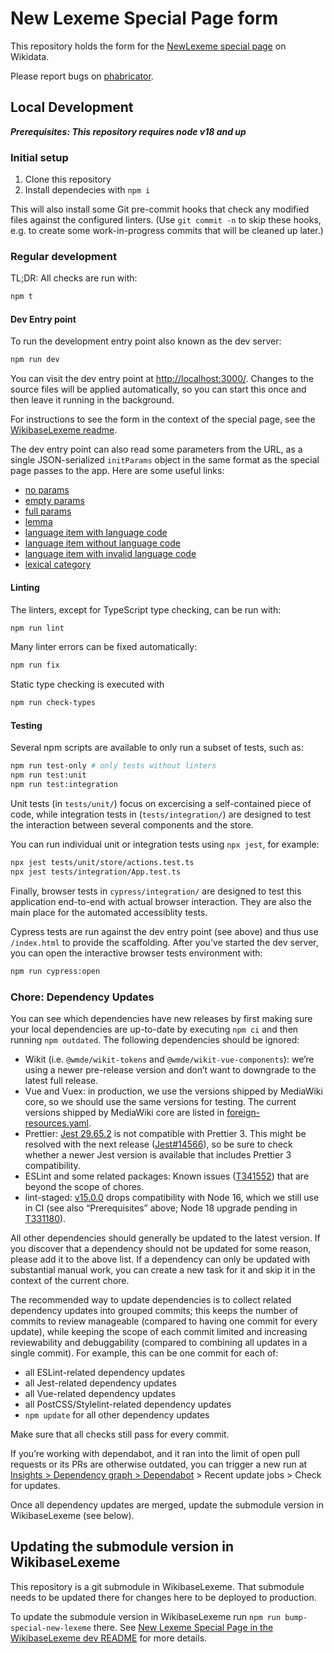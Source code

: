 # New Lexeme Special Page form

This repository holds the form for the [NewLexeme special page](https://www.wikidata.org/wiki/Special:NewLexeme) on Wikidata.

Please report bugs on [phabricator](https://phabricator.wikimedia.org/project/view/5674/).

## Local Development

_**Prerequisites: This repository requires node v18 and up**_

### Initial setup

1. Clone this repository
2. Install dependecies with `npm i`

This will also install some Git pre-commit hooks that check any modified files against the configured linters.
(Use `git commit -n` to skip these hooks, e.g. to create some work-in-progress commits that will be cleaned up later.)

### Regular development

TL;DR: All checks are run with:
```sh
npm t
```
#### Dev Entry point

To run the development entry point also known as the dev server:
```sh
npm run dev
```
You can visit the dev entry point at <http://localhost:3000/>.
Changes to the source files will be applied automatically,
so you can start this once and then leave it running in the background.

For instructions to see the form in the context of the special page,
see the [WikibaseLexeme readme](https://gerrit.wikimedia.org/g/mediawiki/extensions/WikibaseLexeme/+/master/README.md).

The dev entry point can also read some parameters from the URL,
as a single JSON-serialized `initParams` object in the same format as the special page passes to the app.
Here are some useful links:
- [no params](http://localhost:3000/)
- [empty params](http://localhost:3000/?initParams=%7B%7D)
- [full params](http://localhost:3000/?initParams=%7B%22lemma%22%3A%22lemma%22%2C%22spellVarCode%22%3A%22en%22%2C%22language%22%3A%7B%22id%22%3A%22Q1860%22%2C%22display%22%3A%7B%22label%22%3A%7B%22language%22%3A%22en%22%2C%22value%22%3A%22English%22%7D%2C%22description%22%3A%7B%22language%22%3A%22en%22%2C%22value%22%3A%22language%22%7D%7D%2C%22languageCode%22%3A%22en%22%7D%2C%22lexicalCategory%22%3A%7B%22id%22%3A%22Q1064%22%2C%22display%22%3A%7B%22label%22%3A%7B%22language%22%3A%22en%22%2C%22value%22%3A%22noun%22%7D%2C%22description%22%3A%7B%22language%22%3A%22en%22%2C%22value%22%3A%22lexical%20category%22%7D%7D%7D%7D)
- [lemma](http://localhost:3000/?initParams=%7B%22lemma%22%3A%22lemma%22%7D)
- [language item with language code](http://localhost:3000/?initParams=%7B%22language%22%3A%7B%22id%22%3A%22Q1860%22%2C%22display%22%3A%7B%22label%22%3A%7B%22language%22%3A%22en%22%2C%22value%22%3A%22English%22%7D%2C%22description%22%3A%7B%22language%22%3A%22en%22%2C%22value%22%3A%22language%22%7D%7D%2C%22languageCode%22%3A%22en%22%7D%7D)
- [language item without language code](http://localhost:3000/?initParams=%7B%22language%22%3A%7B%22id%22%3A%22Q1860%22%2C%22display%22%3A%7B%22label%22%3A%7B%22language%22%3A%22en%22%2C%22value%22%3A%22English%22%7D%2C%22description%22%3A%7B%22language%22%3A%22en%22%2C%22value%22%3A%22language%22%7D%7D%2C%22languageCode%22%3Anull%7D%7D)
- [language item with invalid language code](http://localhost:3000/?initParams=%7B%22language%22%3A%7B%22id%22%3A%22Q1860%22%2C%22display%22%3A%7B%22label%22%3A%7B%22language%22%3A%22en%22%2C%22value%22%3A%22English%22%7D%2C%22description%22%3A%7B%22language%22%3A%22en%22%2C%22value%22%3A%22language%22%7D%7D%2C%22languageCode%22%3Afalse%7D%7D)
- [lexical category](http://localhost:3000/?initParams=%7B%22lexicalCategory%22%3A%7B%22id%22%3A%22Q1064%22%2C%22display%22%3A%7B%22label%22%3A%7B%22language%22%3A%22en%22%2C%22value%22%3A%22noun%22%7D%2C%22description%22%3A%7B%22language%22%3A%22en%22%2C%22value%22%3A%22lexical%20category%22%7D%7D%7D%7D)

#### Linting
The linters, except for TypeScript type checking, can be run with:
```sh
npm run lint
```

Many linter errors can be fixed automatically:
```sh
npm run fix
```

Static type checking is executed with
```sh
npm run check-types
```

#### Testing

Several npm scripts are available to only run a subset of tests, such as:
```sh
npm run test-only # only tests without linters
npm run test:unit
npm run test:integration
```

Unit tests (in `tests/unit/`) focus on excercising a self-contained piece of code, while integration tests in (`tests/integration/`) are designed to test the interaction between several components and the store.

You can run individual unit or integration tests using `npx jest`, for example:
```sh
npx jest tests/unit/store/actions.test.ts
npx jest tests/integration/App.test.ts
```

Finally, browser tests in `cypress/integration/` are designed to test this application end-to-end with actual browser interaction.
They are also the main place for the automated accessiblity tests.

Cypress tests are run against the dev entry point (see above) and thus use `/index.html` to provide the scaffolding.
After you've started the dev server, you can open the interactive browser tests environment with:
```sh
npm run cypress:open
```

### Chore: Dependency Updates

You can see which dependencies have new releases by first making sure your local dependencies are up-to-date by executing `npm ci` and then running `npm outdated`.
The following dependencies should be ignored:

- Wikit (i.e. `@wmde/wikit-tokens` and `@wmde/wikit-vue-components`):
  we’re using a newer pre-release version and don’t want to downgrade to the latest full release.
- Vue and Vuex:
  in production, we use the versions shipped by MediaWiki core,
  so we should use the same versions for testing.
  The current versions shipped by MediaWiki core are listed in [foreign-resources.yaml](https://gerrit.wikimedia.org/g/mediawiki/core/+/master/resources/lib/foreign-resources.yaml).
- Prettier:
  [Jest 29.65.2](https://github.com/jestjs/jest/blob/main/CHANGELOG.md#2962) is not compatible with Prettier 3.
  This might be resolved with the next release ([Jest#14566](https://github.com/jestjs/jest/pull/14566)),
  so be sure to check whether a newer Jest version is available that includes Prettier 3 compatibility.
- ESLint and some related packages:
  Known issues ([T341552](https://phabricator.wikimedia.org/T341552)) that are beyond the scope of chores.
- lint-staged:
  [v15.0.0](https://github.com/lint-staged/lint-staged/releases/tag/v15.0.0) drops compatibility with Node 16,
  which we still use in CI (see also “Prerequisites” above; Node 18 upgrade pending in [T331180](https://phabricator.wikimedia.org/T331180)).

All other dependencies should generally be updated to the latest version.
If you discover that a dependency should not be updated for some reason, please add it to the above list.
If a dependency can only be updated with substantial manual work,
you can create a new task for it and skip it in the context of the current chore.

The recommended way to update dependencies is to collect related dependency updates into grouped commits;
this keeps the number of commits to review manageable (compared to having one commit for every update),
while keeping the scope of each commit limited and increasing reviewability and debuggability (compared to combining all updates in a single commit).
For example, this can be one commit for each of:

- all ESLint-related dependency updates
- all Jest-related dependency updates
- all Vue-related dependency updates
- all PostCSS/Stylelint-related dependency updates
- `npm update` for all other dependency updates

Make sure that all checks still pass for every commit.

If you’re working with dependabot,
and it ran into the limit of open pull requests or its PRs are otherwise outdated,
you can trigger a new run at
[Insights > Dependency graph > Dependabot](https://github.com/wmde/new-lexeme-special-page/network/updates) > Recent update jobs > Check for updates.

Once all dependency updates are merged, update the submodule version in WikibaseLexeme (see below).

## Updating the submodule version in WikibaseLexeme

This repository is a git submodule in WikibaseLexeme.
That submodule needs to be updated there for changes here to be deployed to production.

To update the submodule version in WikibaseLexeme run `npm run bump-special-new-lexeme` there.
See [New Lexeme Special Page in the WikibaseLexeme dev README](https://github.com/wikimedia/mediawiki-extensions-WikibaseLexeme/blob/master/README-dev.md#new-lexeme-special-page) for more details.
